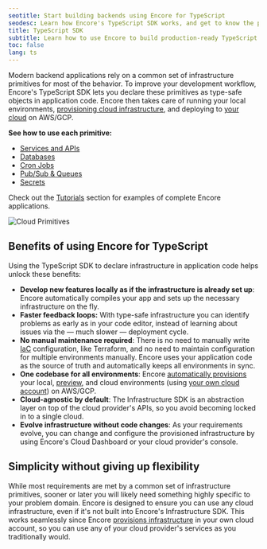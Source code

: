 ```yaml
---
seotitle: Start building backends using Encore for TypeScript
seodesc: Learn how Encore's TypeScript SDK works, and get to know the powerful features that help you build cloud backend applications easier than ever before.
title: TypeScript SDK
subtitle: Learn how to use Encore to build production-ready TypeScript backend applications and distributed systems
toc: false
lang: ts
---
```


Modern backend applications rely on a common set of infrastructure primitives for most of the behavior. To improve your development workflow, Encore's TypeScript SDK lets you declare these primitives as type-safe objects in application code. Encore then takes care of running your local environments, [provisioning cloud infrastructure](/docs/deploy/infra), and deploying to [your cloud](/docs/deploy/own-cloud) on AWS/GCP.

**See how to use each primitive:**
- [Services and APIs](/docs/ts/primitives/services-and-apis)
- [Databases](/docs/ts/primitives/databases)
- [Cron Jobs](/docs/ts/primitives/cron-jobs)
- [Pub/Sub & Queues](/docs/ts/primitives/pubsub)
- [Secrets](/docs/ts/primitives/secrets)

Check out the [Tutorials](/docs/tutorials) section for examples of complete Encore applications.

<img src="/assets/docs/primitives.png" title="Cloud Primitives" className="noshadow mx-auto d:w-1/2"/>

## Benefits of using Encore for TypeScript

Using the TypeScript SDK to declare infrastructure in application code helps unlock these benefits:

- **Develop new features locally as if the infrastructure is already set up**: Encore automatically compiles your app and sets up the necessary infrastructure on the fly.
- **Faster feedback loops:** With type-safe infrastructure you can identify problems as early as in your code editor, instead of learning about issues via the — much slower — deployment cycle.
- **No manual maintenance required**: There is no need to manually write [IaC](/resources/infrastructure-as-code) configuration, like Terraform, and no need to maintain configuration for multiple environments manually. Encore uses your application code as the source of truth and automatically keeps all environments in sync.
- **One codebase for all environments**: Encore [automatically provisions](/docs/deploy/infra) your local, [preview](/docs/deploy/preview-environments), and cloud environments (using [your own cloud account](/docs/deploy/own-cloud)) on AWS/GCP.
- **Cloud-agnostic by default**: The Infrastructure SDK is an abstraction layer on top of the cloud provider's APIs, so you avoid becoming locked in to a single cloud.
- **Evolve infrastructure without code changes**: As your requirements evolve, you can change and configure the provisioned infrastructure by using Encore's Cloud Dashboard or your cloud provider's console.

## Simplicity without giving up flexibility

While most requirements are met by a common set of infrastructure primitives, sooner or later you will likely need something highly specific to your problem domain. Encore is designed to ensure you can use any cloud infrastructure, even if it's not built into Encore's Infrastructure SDK. This works seamlessly since Encore [provisions infrastructure](/docs/deploy/infra) in your own cloud account, so you can use any of your cloud provider's services as you traditionally would.

